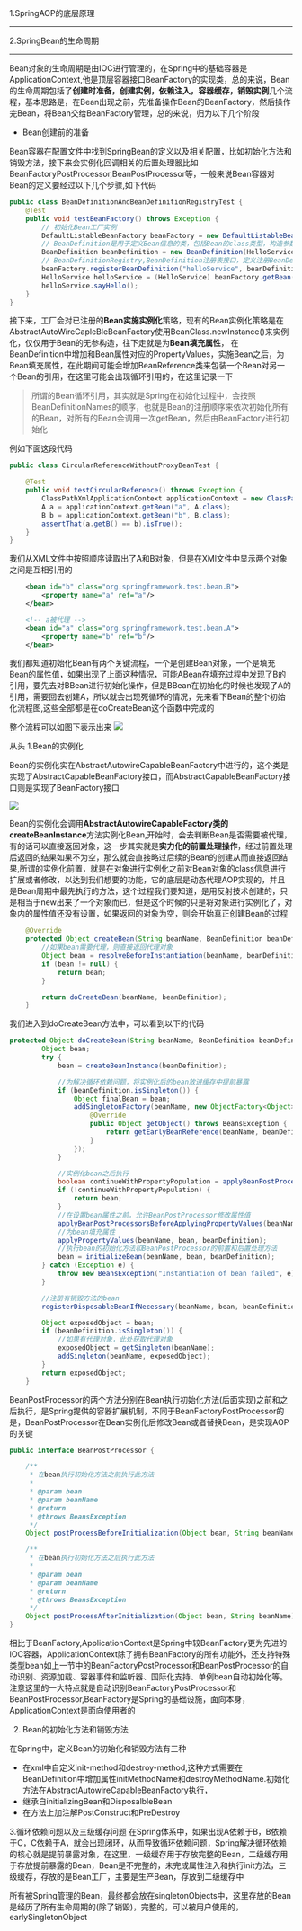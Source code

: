 
1.SpringAOP的底层原理

---

2.SpringBean的生命周期

---

Bean对象的生命周期是由IOC进行管理的，在Spring中的基础容器是ApplicationContext,他是顶层容器接口BeanFactory的实现类，总的来说，Bean的生命周期包括了**创建时准备，创建实例，依赖注入，容器缓存，销毁实例**几个流程，基本思路是，在Bean出现之前，先准备操作Bean的BeanFactory，然后操作完Bean，将Bean交给BeanFactory管理，总的来说，归为以下几个阶段

- Bean创建前的准备

Bean容器在配置文件中找到SpringBean的定义以及相关配置，比如初始化方法和销毁方法，接下来会实例化回调相关的后置处理器比如BeanFactoryPostProcessor,BeanPostProcessor等，一般来说Bean容器对Bean的定义要经过以下几个步骤,如下代码

```java
public class BeanDefinitionAndBeanDefinitionRegistryTest {
	@Test
	public void testBeanFactory() throws Exception {
		// 初始化Bean工厂实例
		DefaultListableBeanFactory beanFactory = new DefaultListableBeanFactory();
		// BeanDefinition是用于定义Bean信息的类，包括Bean的class类型，构造参数，属性等信息，每个Bean都会关联一个BeanDefinetion例
		BeanDefinition beanDefinition = new BeanDefinition(HelloService.class);
		// BeanDefinitionRegistry,BeanDefinition注册表接口，定义注册BeanDefinition的方法
		beanFactory.registerBeanDefinition("helloService", beanDefinition);
		HelloService helloService = (HelloService) beanFactory.getBean("helloService");
		helloService.sayHello();
	}
}
```

接下来，工厂会对已注册的**Bean实施实例化**策略，现有的Bean实例化策略是在AbstractAutoWireCapleBleBeanFactory使用BeanClass.newInstance()来实例化，仅仅用于Bean的无参构造，往下走就是为**Bean填充属性**， 在BeanDefinition中增加和Bean属性对应的PropertyValues，实施Bean之后，为Bean填充属性，在此期间可能会增加BeanReference类来包装一个Bean对另一个Bean的引用，在这里可能会出现循环引用的，在这里记录一下

> 所谓的Bean循环引用，其实就是Spring在初始化过程中，会按照BeanDefinitionNames的顺序，也就是Bean的注册顺序来依次初始化所有的Bean，对所有的Bean会调用一次getBean，然后由BeanFactory进行初始化

例如下面这段代码
```java
public class CircularReferenceWithoutProxyBeanTest {

	@Test
	public void testCircularReference() throws Exception {
		ClassPathXmlApplicationContext applicationContext = new ClassPathXmlApplicationContext("classpath:circular-reference-without-proxy-bean.xml");
		A a = applicationContext.getBean("a", A.class);
		B b = applicationContext.getBean("b", B.class);
		assertThat(a.getB() == b).isTrue();
	}
}
```
我们从XML文件中按照顺序读取出了A和B对象，但是在XMl文件中显示两个对象之间是互相引用的
```xml
    <bean id="b" class="org.springframework.test.bean.B">
        <property name="a" ref="a"/>
    </bean>

    <!-- a被代理 -->
    <bean id="a" class="org.springframework.test.bean.A">
        <property name="b" ref="b"/>
    </bean>
```
我们都知道初始化Bean有两个关键流程，一个是创建Bean对象，一个是填充Bean的属性值，如果出现了上面这种情况，可能ABean在填充过程中发现了B的引用，要先去对BBean进行初始化操作，但是BBean在初始化的时候也发现了A的引用，需要回去创建A，所以就会出现死循环的情况，先来看下Bean的整个初始化流程图,这些全部都是在doCreateBean这个函数中完成的

整个流程可以如图下表示出来
![](https://p1-jj.byteimg.com/tos-cn-i-t2oaga2asx/gold-user-assets/2020/2/15/1704860a4de235aa~tplv-t2oaga2asx-zoom-in-crop-mark:1304:0:0:0.awebp)
<!-- ![](https://p3-juejin.byteimg.com/tos-cn-i-k3u1fbpfcp/5a4df85e9968403bbe5c9200fe7e1bd4~tplv-k3u1fbpfcp-zoom-in-crop-mark:1304:0:0:0.awebp) -->

从头
1.Bean的实例化

Bean的实例化实在AbstractAutowireCapableBeanFactory中进行的，这个类是实现了AbstractCapableBeanFactory接口，而AbstractCapableBeanFactory接口则是实现了BeanFactory接口

![](https://github.com/DerekYRC/mini-spring/raw/main/assets/bean-definition-and-bean-definition-registry.png)

Bean的实例化会调用**AbstractAutowireCapableFactory类的createBeanInstance**方法实例化Bean,开始时，会去判断Bean是否需要被代理，有的话可以直接返回对象，这一步其实就是**实力化的前置处理操作**，经过前置处理后返回的结果如果不为空，那么就会直接略过后续的Bean的创建从而直接返回结果,所谓的实例化前置，就是在对象进行实例化之前对Bean对象的class信息进行扩展或者修改，以达到我们想要的功能，它的底层是动态代理AOP实现的，并且是Bean周期中最先执行的方法，这个过程我们要知道，是用反射技术创建的，只是相当于new出来了一个对象而已，但是这个时候的只是将对象进行实例化了，对象内的属性值还没有设置，如果返回的对象为空，则会开始真正创建Bean的过程

```java
	@Override
	protected Object createBean(String beanName, BeanDefinition beanDefinition) throws BeansException {
		//如果bean需要代理，则直接返回代理对象
		Object bean = resolveBeforeInstantiation(beanName, beanDefinition);
		if (bean != null) {
			return bean;
		}

		return doCreateBean(beanName, beanDefinition);
	}
```
我们进入到doCreateBean方法中，可以看到以下的代码

```java
protected Object doCreateBean(String beanName, BeanDefinition beanDefinition) {
		Object bean;
		try {
			bean = createBeanInstance(beanDefinition);

			//为解决循环依赖问题，将实例化后的bean放进缓存中提前暴露
			if (beanDefinition.isSingleton()) {
				Object finalBean = bean;
				addSingletonFactory(beanName, new ObjectFactory<Object>() {
					@Override
					public Object getObject() throws BeansException {
						return getEarlyBeanReference(beanName, beanDefinition, finalBean);
					}
				});
			}

			//实例化bean之后执行
			boolean continueWithPropertyPopulation = applyBeanPostProcessorsAfterInstantiation(beanName, bean);
			if (!continueWithPropertyPopulation) {
				return bean;
			}
			//在设置bean属性之前，允许BeanPostProcessor修改属性值
			applyBeanPostProcessorsBeforeApplyingPropertyValues(beanName, bean, beanDefinition);
			//为bean填充属性
			applyPropertyValues(beanName, bean, beanDefinition);
			//执行bean的初始化方法和BeanPostProcessor的前置和后置处理方法
			bean = initializeBean(beanName, bean, beanDefinition);
		} catch (Exception e) {
			throw new BeansException("Instantiation of bean failed", e);
		}

		//注册有销毁方法的bean
		registerDisposableBeanIfNecessary(beanName, bean, beanDefinition);

		Object exposedObject = bean;
		if (beanDefinition.isSingleton()) {
			//如果有代理对象，此处获取代理对象
			exposedObject = getSingleton(beanName);
			addSingleton(beanName, exposedObject);
		}
		return exposedObject;
	}
```

BeanPostProcessor的两个方法分别在Bean执行初始化方法(后面实现)之前和之后执行，是Spring提供的容器扩展机制，不同于BeanFactoryPostProcessor的是，BeanPostProcessor在Bean实例化后修改Bean或者替换Bean，是实现AOP的关键

```java
public interface BeanPostProcessor {

	/**
	 * 在bean执行初始化方法之前执行此方法
	 *
	 * @param bean
	 * @param beanName
	 * @return
	 * @throws BeansException
	 */
	Object postProcessBeforeInitialization(Object bean, String beanName) throws BeansException;

	/**
	 * 在bean执行初始化方法之后执行此方法
	 *
	 * @param bean
	 * @param beanName
	 * @return
	 * @throws BeansException
	 */
	Object postProcessAfterInitialization(Object bean, String beanName) throws BeansException;
}

```

相比于BeanFactory,ApplicationContext是Spring中较BeanFactory更为先进的IOC容器，ApplicationContext除了拥有BeanFactory的所有功能外，还支持特殊类型bean如上一节中的BeanFactoryPostProcessor和BeanPostProcessor的自动识别、资源加载、容器事件和监听器、国际化支持、单例bean自动初始化等。注意这里的一大特点就是自动识别BeanFactoryPostProcessor和BeanPostProcessor,BeanFactory是Spring的基础设施，面向本身，ApplicationContext是面向使用者的

2. Bean的初始化方法和销毁方法

在Spring中，定义Bean的初始化和销毁方法有三种
* 在xml中自定义init-method和destroy-method,这种方式需要在BeanDefinition中增加属性initMethodName和destroyMethodName.初始化方法在AbstractAutowireCapableBeanFactory执行，
* 继承自initializingBean和DisposalbleBean
* 在方法上加注解PostConstruct和PreDestroy

3.循环依赖问题以及三级缓存问题
在Spring体系中，如果出现A依赖于B，B依赖于C，C依赖于A，就会出现闭环，从而导致循环依赖问题，Spring解决循环依赖的核心就是提前暴露对象，在这里，一级缓存用于存放完整的Bean，二级缓存用于存放提前暴露的Bean，Bean是不完整的，未完成属性注入和执行init方法，三级缓存，存放的是Bean工厂，主要是生产Bean，存放到二级缓存中

所有被Spring管理的Bean，最终都会放在singletonObjects中，这里存放的Bean是经历了所有生命周期的(除了销毁)，完整的，可以被用户使用的，earlySingletonObject

	
	
